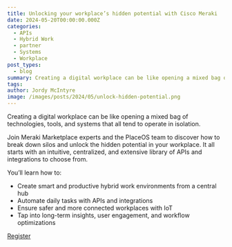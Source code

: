 ```yaml
---
title: Unlocking your workplace’s hidden potential with Cisco Meraki
date: 2024-05-20T00:00:00.000Z
categories:
  - APIs
  - Hybrid Work
  - partner
  - Systems
  - Workplace
post_types:
  - blog
summary: Creating a digital workplace can be like opening a mixed bag of technologies, tools, and systems that all tend to operate in
tags:
author: Jordy McIntyre
image: /images/posts/2024/05/unlock-hidden-potential.png
---
```

Creating a digital workplace can be like opening a mixed bag of technologies, tools, and systems that all tend to operate in isolation.

Join Meraki Marketplace experts and the PlaceOS team to discover how to break down silos and unlock the hidden potential in your workplace. It all starts with an intuitive, centralized, and extensive library of APIs and integrations to choose from.

You’ll learn how to:  

*   Create smart and productive hybrid work environments from a central hub
*   Automate daily tasks with APIs and integrations
*   Ensure safer and more connected workplaces with IoT
*   Tap into long-term insights, user engagement, and workflow optimizations

[Register](https://meraki.cisco.com/webinars/unlocking-your-workplaces-hidden-potential-with-meraki-and-placeos/)

